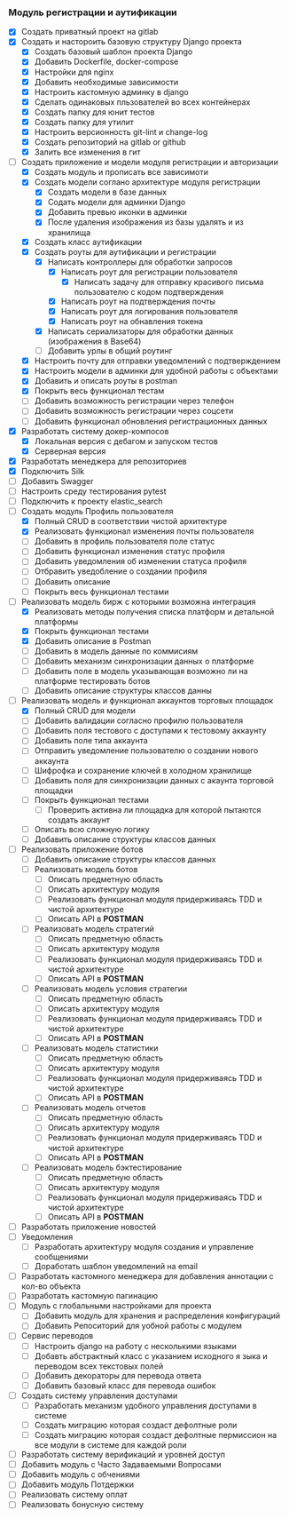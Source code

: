 ### Модуль регистрации и аутификации
- [x] Создать приватный проект на gitlab
- [x] Создать и настороить базовую структуру Django проекта
	- [x] Создать базовый шаблон проекта Django
	- [x] Добавить Dockerfile, docker-compose
	- [x] Настройки для nginx 
	- [x] Добавить необходимые зависимости
	- [x] Настроить кастомную админку в django
	- [x] Сделать одинаковых пльзователей во всех контейнерах
	- [x] Создать папку для юнит тестов
	- [x] Создать папку для утилит
	- [x] Настроить версионность git-lint и change-log
	- [x] Создать репозиторий на gitlab or github
	- [x] Залить все изменения в гит
- [ ] Создать приложение и модели модуля регистрации и авторизации
	- [x] Создать модуль и прописать все зависимоти 
	- [x] Создать модели соглано архитектуре модуля регистрации
		- [x] Создать модели в базе данных
		- [x] Содать модели для админки Django
		- [x] Добавить превью иконки в админки
		- [x] После удаления изображения из базы удалять и из хранилища
	- [x] Создать класс аутификации
	- [x] Создать роуты для аутификации и регистрации
		- [x] Написать контроллеры для обработки запросов
			- [x] Написать роут для регистрации пользователя
				- [x] Написать задачу для отправку красивого письма пользователю с кодом подтверждения
			- [x] Написать роут на подтверждения почты
			- [x] Написать роут для логирования пользователя
			- [x] Написать роут на обнавления токена
		- [x] Написать сериализаторы для обработки данных (изображения в Base64)
		- [ ] Добавить урлы в общий роутинг
	- [x] Настроить почту для отправки уведомлений с подтверждением
	- [x] Настроить модели в админки для удобной работы с объектами
	- [x] Добавить и описать роуты в postman
	- [x] Покрыть весь функционал тестам
	- [ ] Добавить возможность регистрации через телефон
	- [ ] Добавить возможность регистрации через соцсети
	- [ ] Добавить функционал обновления регистрационных данных
- [x] Разработать систему докер-компосов
	- [x] Локальная версия с дебагом и запуском тестов
	- [x] Серверная версия 
- [x]  Разработать менеджера для репозиториев
- [x] Подключить Silk
- [ ] Добавить Swagger
- [ ] Настроить среду тестирования pytest
- [ ] Подключить к проекту elastic_search
- [ ] Создать модуль Профиль пользователя
	- [x] Полный CRUD в соответствии чистой архитектуре
	- [x] Реализовать функционал изменения почты пользователя
	- [ ] Добавить в профиль пользователя поле статуc
	- [ ] Добавить функционал изменения статус профиля
	- [ ] Добавить уведомления об изменении статуса профиля
	- [ ] Отбравить уведобление о создании профиля
	- [ ] Добавить описание
	- [ ] Покрыть весь функционал тестами
- [ ] Реализовать модель бирж с которыми возможна интеграция
	- [x] Реализовать методы получения списка платформ и детальной платформы
	- [x] Покрыть функционал тестами
	- [x] Добавить описание в Postman
	- [ ] Добавить в модель данные по коммисиям
	- [ ] Добавить механизм синхронизации данных о платформе
	- [ ] Добавить поле в модель указывающая возможно ли на платформе тестировать ботов
	- [ ] Добавить описание структуры классов данны
- [ ] Реализовать модель и функционал аккаунтов торговых площадок
	- [x] Полный CRUD для модели
	- [ ] Добавить валидации согласно профилю пользователя
	- [ ] Добавить поля тестового с доступами к тестовому аккаунту
	- [ ] Добавить поле типа аккаунта
	- [ ] Отправить уведомление пользователю о создании нового аккаунта
	- [ ] Шифрофка и сохранение ключей в холодном хранилище
	- [ ] Добавить поля для синхронизации данных с акаунта торговой площадки
	- [ ] Покрыть функционал тестами
		- [ ] Проверить активна ли площадка для которой пытаются создать аккаунт
	- [ ] Описать всю сложную логику
	- [ ] Добавить описание структуры классов данных
- [ ] Реализовать приложение ботов
	- [ ] Добавить  описание структуры классов данных
	- [ ] Реализовать модель ботов
		- [ ] Описать предметную область
		- [ ] Описать архитектуру модуля
		- [ ] Реализовать функционал модуля придерживаясь TDD и чистой архитектуре
		- [ ] Описать API в **POSTMAN**
	- [ ] Реализовать модель стратегий
		- [ ] Описать предметную область
		- [ ] Описать архитектуру модуля
		- [ ] Реализовать функционал модуля придерживаясь TDD и чистой архитектуре
		- [ ] Описать API в **POSTMAN**
	- [ ] Реализовать модель условия стратегии
		- [ ] Описать предметную область
		- [ ] Описать архитектуру модуля
		- [ ] Реализовать функционал модуля придерживаясь TDD и чистой архитектуре
		- [ ] Описать API в **POSTMAN**
	- [ ] Реализовать модель статистики
		- [ ] Описать предметную область
		- [ ] Описать архитектуру модуля
		- [ ] Реализовать функционал модуля придерживаясь TDD и чистой архитектуре
		- [ ] Описать API в **POSTMAN**
	- [ ] Реализовать модель отчетов 
		- [ ] Описать предметную область
		- [ ] Описать архитектуру модуля
		- [ ] Реализовать функционал модуля придерживаясь TDD и чистой архитектуре
		- [ ] Описать API в **POSTMAN**
	- [ ] Реализовать модель бэктестирование
		- [ ] Описать предметную область
		- [ ] Описать архитектуру модуля
		- [ ] Реализовать функционал модуля придерживаясь TDD и чистой архитектуре
		- [ ] Описать API в **POSTMAN**
- [ ] Разработать приложение новостей
- [ ] Уведомления
	- [ ] Разработать архитектуру модуля создания и управление сообщениями
	- [ ] Доработать шаблон уведомлений на email
- [ ] Разработать кастомного менеджера для добавления аннотации с кол-во объекта
- [ ] Разработать кастомную пагинацию
- [ ]  Модуль с глобальными настройками для проекта
	- [ ] Добавить модуль для хранения и распределения конфигураций
	- [ ] Добавить Репоситорий для уобной работы с модулем
- [ ] Cервис переводов
	- [ ] Настроить django на работу с несколькими языками
	- [ ] Добавть абстрактный класс с указанием исходного я зыка и переводом всех текстовых полей
	- [ ] Добавить декораторы для перевода ответа
	- [ ] Добавить базовый класс для перевода ошибок
- [ ] Создать систему управления доступами 
	- [ ] Разработать механизм удобного управления доступами в системе
	- [ ] Создать миграцию которая создаст дефолтные роли
	- [ ] Создать миграцию которая создаст дефолтные пермиссион на все модули в системе для каждой роли
- [ ] Разработать систему верификаций и уровней доступ
- [ ] Добавить модуль с Часто Задаваемыми Вопросами
- [ ] Добавить модуль с обчениями 
- [ ] Добавить модуль Потдержки
- [ ] Реализовать систему оплат
- [ ] Реализовать бонусную систему
